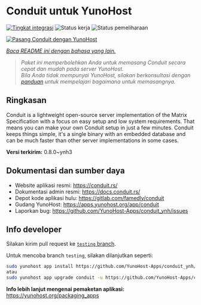 <!--
N.B.: README ini dibuat secara otomatis oleh <https://github.com/YunoHost/apps/tree/master/tools/readme_generator>
Ini TIDAK boleh diedit dengan tangan.
-->

# Conduit untuk YunoHost

[![Tingkat integrasi](https://dash.yunohost.org/integration/conduit.svg)](https://ci-apps.yunohost.org/ci/apps/conduit/) ![Status kerja](https://ci-apps.yunohost.org/ci/badges/conduit.status.svg) ![Status pemeliharaan](https://ci-apps.yunohost.org/ci/badges/conduit.maintain.svg)

[![Pasang Conduit dengan YunoHost](https://install-app.yunohost.org/install-with-yunohost.svg)](https://install-app.yunohost.org/?app=conduit)

*[Baca README ini dengan bahasa yang lain.](./ALL_README.md)*

> *Paket ini memperbolehkan Anda untuk memasang Conduit secara cepat dan mudah pada server YunoHost.*  
> *Bila Anda tidak mempunyai YunoHost, silakan berkonsultasi dengan [panduan](https://yunohost.org/install) untuk mempelajari bagaimana untuk memasangnya.*

## Ringkasan

Conduit is a lightweight open-source server implementation of the Matrix Specification with a focus on easy setup and low system requirements. That means you can make your own Conduit setup in just a few minutes.
Conduit keeps things simple, it's a single binary with an embedded database and can be much faster than other server implementations in some cases.

**Versi terkirim:** 0.8.0~ynh3
## Dokumentasi dan sumber daya

- Website aplikasi resmi: <https://conduit.rs/>
- Dokumentasi admin resmi: <https://docs.conduit.rs/>
- Depot kode aplikasi hulu: <https://gitlab.com/famedly/conduit>
- Gudang YunoHost: <https://apps.yunohost.org/app/conduit>
- Laporkan bug: <https://github.com/YunoHost-Apps/conduit_ynh/issues>

## Info developer

Silakan kirim pull request ke [`testing` branch](https://github.com/YunoHost-Apps/conduit_ynh/tree/testing).

Untuk mencoba branch `testing`, silakan dilanjutkan seperti:

```bash
sudo yunohost app install https://github.com/YunoHost-Apps/conduit_ynh/tree/testing --debug
atau
sudo yunohost app upgrade conduit -u https://github.com/YunoHost-Apps/conduit_ynh/tree/testing --debug
```

**Info lebih lanjut mengenai pemaketan aplikasi:** <https://yunohost.org/packaging_apps>

